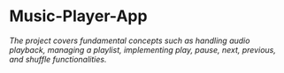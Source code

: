 # Music-Player-App
*The project covers fundamental concepts such as handling audio playback, managing a playlist, implementing play, pause, next, previous, and shuffle functionalities.*
